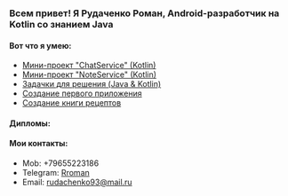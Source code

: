 ### Всем привет! Я Рудаченко Роман, Android-разработчик на Kotlin со знанием Java

#### Вот что я умею:
- [Мини-проект "ChatService" (Kotlin)](https://github.com/justNotOnMyShift/chat-service)
- [Мини-проект "NoteService" (Kotlin)](https://github.com/justNotOnMyShift/note-service)
- [Задачки для решения (Java & Kotlin)](https://github.com/justNotOnMyShift?tab=repositories)
- [Создание первого приложения](https://github.com/justNotOnMyShift/first-app-and)
- [Создание книги рецептов](https://github.com/justNotOnMyShift/NeRecipe)

#### Дипломы:



#### Мои контакты:

- Mob: +79655223186
- Telegram: [Rroman](https://t.me/rromanToFuture)
- Email: rudachenko93@mail.ru
